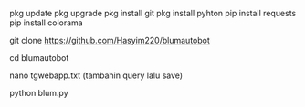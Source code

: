 pkg update
pkg upgrade
pkg install git
pkg install pyhton
pip install requests
pip install colorama

git clone https://github.com/Hasyim220/blumautobot

cd blumautobot

nano tgwebapp.txt (tambahin query lalu save)

python blum.py
